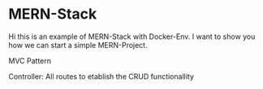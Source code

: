 # MERN-Stack

Hi this is an example of MERN-Stack with Docker-Env. I want to show you how we can start a simple MERN-Project.

MVC Pattern

Controller:
All routes to etablish the CRUD functionallity